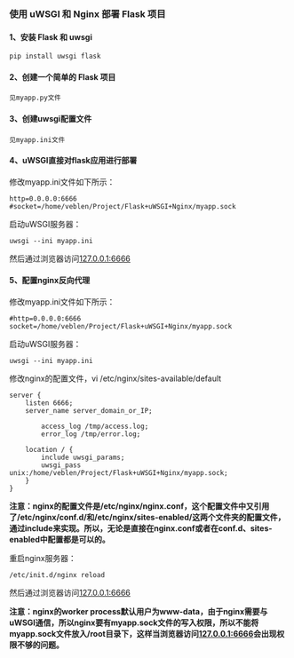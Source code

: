 ### 使用 uWSGI 和 Nginx 部署 Flask 项目

#### 1、安装 Flask 和 uwsgi

```
pip install uwsgi flask
```

#### 2、创建一个简单的 Flask 项目

	见myapp.py文件

#### 3、创建uwsgi配置文件

	见myapp.ini文件

#### 4、uWSGI直接对flask应用进行部署

修改myapp.ini文件如下所示：

```
http=0.0.0.0:6666
#socket=/home/veblen/Project/Flask+uWSGI+Nginx/myapp.sock
```

启动uWSGI服务器：

```
uwsgi --ini myapp.ini
```

然后通过浏览器访问[127.0.0.1:6666]()

#### 5、配置nginx反向代理

修改myapp.ini文件如下所示：

```
#http=0.0.0.0:6666
socket=/home/veblen/Project/Flask+uWSGI+Nginx/myapp.sock
```

启动uWSGI服务器：

```
uwsgi --ini myapp.ini
```

修改nginx的配置文件，vi /etc/nginx/sites-available/default

```
server {
    listen 6666;
    server_name server_domain_or_IP;

        access_log /tmp/access.log;
        error_log /tmp/error.log;

    location / {
        include uwsgi_params;
        uwsgi_pass unix:/home/veblen/Project/Flask+uWSGI+Nginx/myapp.sock;
    }
}
```

**注意：nginx的配置文件是/etc/nginx/nginx.conf，这个配置文件中又引用了/etc/nginx/conf.d/和/etc/nginx/sites-enabled/这两个文件夹的配置文件，通过include来实现。所以，无论是直接在nginx.conf或者在conf.d、sites-enabled中配置都是可以的。**

重启nginx服务器：

```
/etc/init.d/nginx reload
```

然后通过浏览器访问[127.0.0.1:6666]()

**注意：nginx的worker process默认用户为www-data，由于nginx需要与uWSGI通信，所以nginx要有myapp.sock文件的写入权限，所以不能将myapp.sock文件放入/root目录下，这样当浏览器访问[127.0.0.1:6666]()会出现权限不够的问题。**


